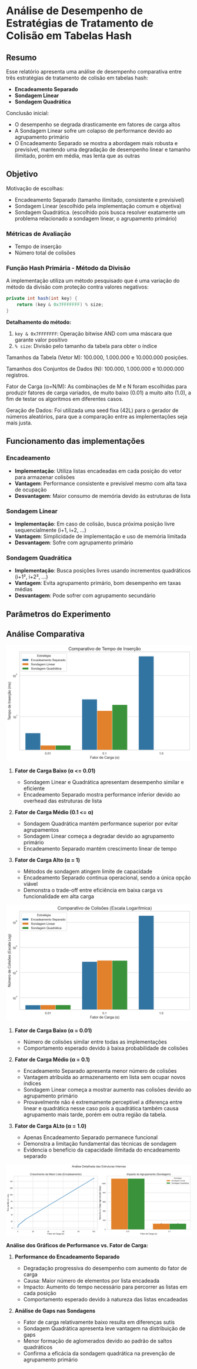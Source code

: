 # Análise de Desempenho de Estratégias de Tratamento de Colisão em Tabelas Hash

## Resumo

Esse relatório apresenta uma análise de desempenho comparativa entre três estratégias de tratamento de colisão em tabelas hash:
- **Encadeamento Separado**
- **Sondagem Linear**
- **Sondagem Quadrática**

Conclusão inicial:

- O desempenho se degrada drasticamente em fatores de carga altos
- A Sondagem Linear sofre um colapso de performance devido ao agrupamento primário
- O Encadeamento Separado se mostra a abordagem mais robusta e previsível, mantendo uma degradação de desempenho linear e tamanho ilimitado, porém em média, mas lenta que as outras

## Objetivo

Motivação de escolhas: 
- Encadeamento Separado (tamanho ilimitado, consistente e previsível)
- Sondagem Linear (escolhido pela implementação comum e objetiva)
- Sondagem Quadrática. (escolhido pois busca resolver exatamente um problema relacionado a sondagem linear, o agrupamento primário)

### Métricas de Avaliação
- Tempo de inserção
- Número total de colisões

### Função Hash Primária - Método da Divisão
A implementação utiliza um método pesquisado que é uma variação do método da divisão com proteção contra valores negativos:
```java
private int hash(int key) {
    return (key & 0x7FFFFFFF) % size;
}
```

**Detalhamento do método:**
1. `key & 0x7FFFFFFF`: Operação bitwise AND com uma máscara que garante valor positivo
2. `% size`: Divisão pelo tamanho da tabela para obter o índice

Tamanhos da Tabela (Vetor M): 100.000, 1.000.000 e 10.000.000 posições.

Tamanhos dos Conjuntos de Dados (N): 100.000, 1.000.000 e 10.000.000 registros.

Fator de Carga (α=N/M): As combinações de M e N foram escolhidas para produzir fatores de carga variados, de muito baixo (0.01) a muito alto (1.0), a fim de testar os algoritmos em diferentes casos.

Geração de Dados: Foi utilizada uma seed fixa (42L) para o gerador de números aleatórios, para que a comparação entre as implementações seja mais justa. 

## Funcionamento das implementações

### Encadeamento
- **Implementação**: Utiliza listas encadeadas em cada posição do vetor para armazenar colisões
- **Vantagem**: Performance consistente e previsível mesmo com alta taxa de ocupação
- **Desvantagem**: Maior consumo de memória devido às estruturas de lista

### Sondagem Linear
- **Implementação**: Em caso de colisão, busca próxima posição livre sequencialmente (i+1, i+2, ...)
- **Vantagem**: Simplicidade de implementação e uso de memória limitada
- **Desvantagem**: Sofre com agrupamento primário

### Sondagem Quadrática
- **Implementação**: Busca posições livres usando incrementos quadráticos (i+1², i+2², ...)
- **Vantagem**: Evita agrupamento primário, bom desempenho em taxas médias
- **Desvantagem**: Pode sofrer com agrupamento secundário

## Parâmetros do Experimento


## Análise Comparativa

![Gráfico de Desempenho](image.png)

1. **Fator de Carga Baixo (α <= 0.01)**
   - Sondagem Linear e Quadrática apresentam desempenho similar e eficiente
   - Encadeamento Separado mostra performance inferior devido ao overhead das estruturas de lista

2. **Fator de Carga Médio (0.1 <= α)**
   - Sondagem Quadrática mantém performance superior por evitar agrupamentos
   - Sondagem Linear começa a degradar devido ao agrupamento primário
   - Encadeamento Separado mantém crescimento linear de tempo

3. **Fator de Carga Alto (α = 1)**
   - Métodos de sondagem atingem limite de capacidade
   - Encadeamento Separado continua operacional, sendo a única opção viável
   - Demonstra o trade-off entre eficiência em baixa carga vs funcionalidade em alta carga

![Gráfico de Colisões](image-1.png)

1. **Fator de Carga Baixo (α = 0.01)**
   - Número de colisões similar entre todas as implementações
   - Comportamento esperado devido à baixa probabilidade de colisões

2. **Fator de Carga Médio (α = 0.1)**
   - Encadeamento Separado apresenta menor número de colisões
   - Vantagem atribuída ao armazenamento em lista sem ocupar novos índices
   - Sondagem Linear começa a mostrar aumento nas colisões devido ao agrupamento primário
   - Provavelmente não é extremamente perceptível a diferença entre linear e quadrática nesse caso pois a quadrática também causa agrupamento mais tarde, porém em outra região da tabela.

3. **Fator de Carga ALto (α = 1.0)**
   - Apenas Encadeamento Separado permanece funcional
   - Demonstra a limitação fundamental das técnicas de sondagem
   - Evidencia o benefício da capacidade ilimitada do encadeamento separado

![Gráficos de Performance e Gaps](image-2.png)

**Análise dos Gráficos de Performance vs. Fator de Carga:**

1. **Performance do Encadeamento Separado**
   - Degradação progressiva do desempenho com aumento do fator de carga
   - Causa: Maior número de elementos por lista encadeada
   - Impacto: Aumento do tempo necessário para percorrer as listas em cada posição
   - Comportamento esperado devido à natureza das listas encadeadas

2. **Análise de Gaps nas Sondagens**
   - Fator de carga relativamente baixo resulta em diferenças sutis
   - Sondagem Quadrática apresenta leve vantagem na distribuição de gaps
   - Menor formação de aglomerados devido ao padrão de saltos quadráticos
   - Confirma a eficácia da sondagem quadrática na prevenção de agrupamento primário